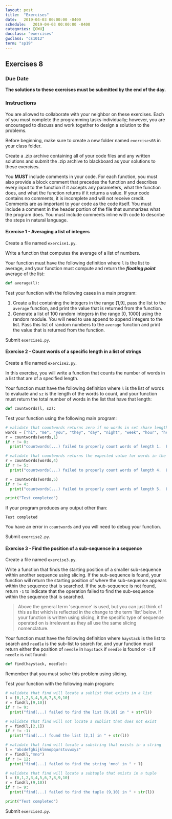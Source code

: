 ```yaml
---
layout: post
title:  "Exercises"
date:   2019-04-03 00:00:00 -0400
schedule:   2019-04-03 00:00:00 -0400
categories: [GWU]
docclass: "exercises"
gwclass: "cs1012"
term: "sp19"
---
```

<head>
  <link href="/css/syntax.css" rel="stylesheet">
</head>

## Exercises 8

### Due Date
**The solutions to these exercises must be submitted by the end of the day.**

### Instructions

You are allowed to collaborate with your neighbor on these exercises.  Each of you must complete the programming tasks individually; however, you are encouraged to discuss and work together to design a solution to the problems.

Before beginning, make sure to create a new folder named ```exercises08``` in your class folder.

Create a .zip archive containing all of your code files and any written solutions and submit the .zip archive to blackboard as your solutions to these exercises.

You **MUST** include comments in your code.  For each function, you must also provide a block comment that precedes the function and describes every input to the function if it accepts any parameters, what the function does, and what the function returns if it returns a value.  If your code contains no comments, it is incomplete and will not receive credit.  Comments are as important to your code as the code itself.  You must include a comment in the header portion of the file that summarizes what the program does.  You must include comments inline with code to describe the steps in natural language.

#### Exercise 1 - Averaging a list of integers
Create a file named ```exercise1.py```.

Write a function that computes the average of a list of numbers.

Your function must have the following definition where ```l``` is the list to average, and your function must compute and return the _**floating point**_ average of the list:
```python
def average(l):
```

Test your function with the following cases in a main program:

1. Create a list containing the integers in the range [1,9], pass the list to the ```average``` function, and print the value that is returned from the function.
2. Generate a list of 100 random integers in the range [0, 1000] using the random module.  You will need to use append to append integers to the list.  Pass this list of random numbers to the ```average``` function and print the value that is returned from the function.

Submit ```exercise1.py```.

#### Exercise 2 - Count words of a specific length in a list of strings
Create a file named ```exercise2.py```.

In this exercise, you will write a function that counts the number of words in a list that are of a specified length.

Your function must have the following definition where ```l``` is the list of words to evaluate and ```sz``` is the length of the words to count, and your function must return the total number of words in the list that have that length:
```python
def countwords(l, sz):
```

Test your function using the following main program:

```python
# validate that countwords returns zero if no words in set share length
words = ["hi", "me", "you", "they", "day", "night", "week", "hour", "hello", "class", "home", "work", "relax"]
r = countwords(words,1)
if r != 0:
  print("countwords(...) failed to properly count words of length 1.  Expected 0 instead returned " + str(r))

# validate that countwords returns the expected value for words in the set that do share that length
r = countwords(words,4)
if r != 5:
  print("countwords(...) failed to properly count words of length 4.  Expected 5 instead returned " + str(r))

r = countwords(words,5)
if r != 4:
  print("countwords(...) failed to properly count words of length 5.  Expected 4 instead returned " + str(r))

print("Test completed")
```

If your program produces any output other than:
```
Test completed
```
You have an error in ```countwords``` and you will need to debug your function.

Submit ```exercise2.py```.

#### Exercise 3 - Find the position of a sub-sequence in a sequence
Create a file named ```exercise3.py```.

Write a function that finds the starting position of a smaller sub-sequence within another sequence using slicing.  If the sub-sequence is found, your function will return the starting position of where the sub-sequence appears within the sequence that is searched.  If the sub-sequence is not found, return ```-1``` to indicate that the operation failed to find the sub-sequence within the sequence that is searched.

> Above the general term 'sequence' is used, but you can just think of this as list which is reflected in the change to the term 'list' below.  If your function is written using slicing, it the specific type of sequence operated on is irrelevant as they all use the same slicing nomenclature.  

Your function must have the following definition where ```haystack``` is the list to search and ```needle``` is the sub-list to search for, and your function must return either the position of ```needle``` in ```haystack``` if ```needle``` is found or ```-1``` if ```needle``` is not found:

```python
def find(haystack, needle):
```

Remember that you must solve this problem using slicing.

Test your function with the following main program:

```Python
# validate that find will locate a sublist that exists in a list
l = [0,1,2,3,4,5,6,7,8,9,10]
r = find(l,[9,10])
if r != 9:
  print("find(...) failed to find the list [9,10] in " + str(l))

# validate that find will not locate a sublist that does not exist
r = find(l,[2,1])
if r != -1:
  print("find(...) found the list [2,1] in " + str(l))

# validate that find will locate a substring that exists in a string
l = "abcdefghijklmnopqurstuvwxyz"
r = find(l,"mno")
if r != 12:
  print("find(...) failed to find the string 'mno' in " + l)

# validate that find will locate a subtuple that exists in a tuple
l = (0,1,2,3,4,5,6,7,8,9,10)
r = find(l,(9,10))
if r != 9:
  print("find(...) failed to find the tuple (9,10) in " + str(l))

print("Test completed")
```

Submit ```exercise3.py```.
